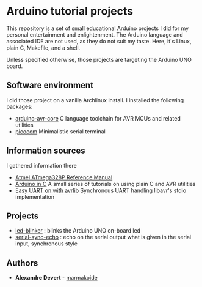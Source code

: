 # Arduino tutorial projects

This repository is a set of small educational Arduino projects I did for my 
personal entertainment and enlightenment. The Arduino language and associated 
IDE are not used, as they do not suit my taste. Here, it's Linux, plain C, 
Makefile, and a shell.

Unless specified otherwise, those projects are targeting the Arduino UNO board. 


## Software environment

I did those project on a vanilla Archlinux install. I installed the following 
packages:

* [arduino-avr-core](https://archlinux.org/packages/community/any/arduino-avr-core/) C language toolchain for AVR MCUs and related utilities
* [picocom](https://archlinux.org/packages/community/x86_64/picocom/) Minimalistic serial terminal


## Information sources

I gathered information there

* [Atmel ATmega328P Reference Manual](https://github.com/eerimoq/hardware-reference/blob/master/Atmel/atmega328p%20reference%20manual.pdf)
* [Arduino in C](https://balau82.wordpress.com/arduino-in-c) A small series of tutorials on using plain C and AVR utilities
* [Easy UART on with avrlib](https://appelsiini.net/2011/simple-usart-with-avr-libc/) Synchronous UART handling libavr's stdio implementation

## Projects

* [led-blinker](projects/led-blinker/README.md) : blinks the Arduino UNO on-board led
* [serial-sync-echo](projects/serial-sync-echo/README.md) : echo on the serial output what is given in the serial input, synchronous style

## Authors

* **Alexandre Devert** - [marmakoide](https://github.com/marmakoide)

